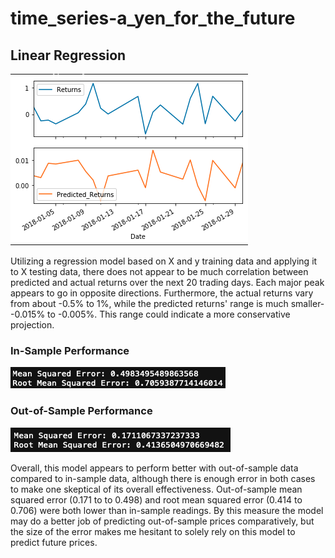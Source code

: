 # time_series-a_yen_for_the_future





## Linear Regression
![Predictions](Images/returns_graph.png)

Utilizing a regression model based on X and y training data and applying it to 
X testing data, there does not appear to be much correlation between predicted 
and actual returns over the next 20 trading days.  Each major peak appears to
go in opposite directions.  Furthermore, the actual returns vary from about 
-0.5% to 1%, while the predicted returns' range is much smaller--0.015% to 
-0.005%.  This range could indicate a more conservative projection.


### In-Sample Performance
![in_sample](Images/in_sample_error.png)


### Out-of-Sample Performance
![in_sample](Images/out_of_sample_error.png)


Overall, this model appears to perform better with out-of-sample data compared
to in-sample data, although there is enough error in both cases to make one 
skeptical of its overall effectiveness.  Out-of-sample mean squared error 
(0.171 to to 0.498) and root mean squared error (0.414 to 0.706) were both lower
than in-sample readings.  By this measure the model may do a better job of 
predicting out-of-sample prices comparatively, but the size of the error makes
me hesitant to solely rely on this model to predict future prices.